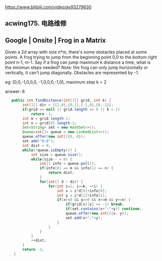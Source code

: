 

https://www.bilibili.com/video/av93279630

## acwing175. 电路维修

## Google | Onsite | Frog in a Matrix

Given a 2d array with size n*m, there's some obstacles placed at some points. A frog trying to jump from the beginning point 0,0 to the bottom right point n-1, m-1. Say if a frog can jump maximum k distance a time, what is the minimun steps needed?
Note: the frog can only jump horizontally or vertically, it can't jump diagonally. Obstacles are represented by -1.

eg:
[0,0,-1,0,0,0,
-1,0,0,0,-1,0], maximum step k = 2

answer: 6


```java
   public int findDistance(int[][] grid, int k) {
        int[][] dir = {{1,0},{0,1},{-1,0},{0,-1}};
        if(grid == null || grid.length == 0 || k < 1)
            return -1;
        int m = grid.length-1;
        int n = grid[0].length-1;
        Set<String> set = new HashSet<>();
        Queue<int[]> queue = new LinkedList<>();
        queue.offer(new int[]{0, 0});
        set.add("0:0");
        int dist = 0;
        while(!queue.isEmpty()) {
            int size = queue.size();
            while(size-- > 0) {
                int[] info = queue.poll();
                if(info[0] == m && info[1] == n) {
                    return dist;
                }
                for(int[] d : dir) {
                    for(int i=1; i<=k; ++i) {
                        int x = i*d[0]+info[0];
                        int y = i*d[1]+info[1];
                        if(x>=0 && y>=0 && x<=m && y<=n) {
                            if(grid[x][y] == -1) break;
                            if(set.contains(x+":"+y)) continue;
                            queue.offer(new int[]{x, y});
                            set.add(x+":"+y);
                        }
                    }
                }
            }
            ++dist;
        }
        return -1;
    }
```
